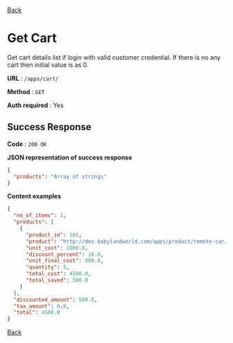 [Back](../README.md)

# Get Cart

Get cart details list if login with valid customer credential. If there is no any cart then initial value is as 0.

**URL** : `/apps/cart/`

**Method** : `GET`

**Auth required** : Yes

## Success Response

**Code** : `200 OK`

**JSON representation of success response**

```json
{
  "products": "Array of strings"
}
```

**Content examples**

```json
{
  "no_of_items": 1,
  "products": [
    {
      "product_id": 165,
      "product": "http://dev.babylandworld.com/apps/product/remote-car/",
      "unit_cost": 1000.0,
      "discount_percent": 10.0,
      "unit_final_cost": 900.0,
      "quantity": 5,
      "total_cost": 4500.0,
      "total_saved": 500.0
    }
  ],
  "discounted_amount": 500.0,
  "tax_amount": 0.0,
  "total": 4500.0
}
```

[Back](../README.md)
